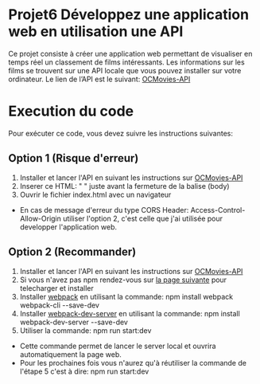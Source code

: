 # Projet6 Développez une application web en utilisation une API
Ce projet consiste à créer une application web permettant de visualiser en temps réel un classement de films intéressants.
Les informations sur les films se trouvent sur une API locale que vous pouvez installer sur votre ordinateur. 
Le lien de l’API est le suivant: [OCMovies-API](https://github.com/OpenClassrooms-Student-Center/OCMovies-API-EN-FR)
# Execution du code
 Pour exécuter ce code, vous devez suivre les instructions suivantes:
 ## Option 1 (Risque d'erreur)
 1. Installer et lancer l'API en suivant les instructions sur [OCMovies-API](https://github.com/OpenClassrooms-Student-Center/OCMovies-API-EN-FR)
 2. Inserer ce HTML: " <script src="./JS/index.js"></script> "  juste avant la fermeture de la balise (body)
 3. Ouvrir le fichier index.html avec un navigateur
 * En cas de message d'erreur du type CORS Header: Access-Control-Allow-Origin utiliser l'option 2, c'est celle que j'ai utilisée pour developper l'application web.
 ## Option 2 (Recommander)
 1. Installer et lancer l'API en suivant les instructions sur [OCMovies-API](https://github.com/OpenClassrooms-Student-Center/OCMovies-API-EN-FR)
 2. Si vous n'avez pas npm rendez-vous sur [la page suivante](https://nodejs.org/en/) pour telecharger et installer
 3. Installer [webpack](https://webpack.js.org/) en utilisant la commande: npm install webpack webpack-cli --save-dev
 4. Installer [webpack-dev-server](https://github.com/webpack/webpack-dev-server) en utilisant la commande:  npm install webpack-dev-server --save-dev
 5. Utiliser la commande: npm run start:dev
 * Cette commande permet de lancer le server local et ouvrira automatiquement la page web.
 * Pour les prochaines fois vous n'aurez qu'à réutiliser la commande de l'étape 5 c'est à dire: npm run start:dev
